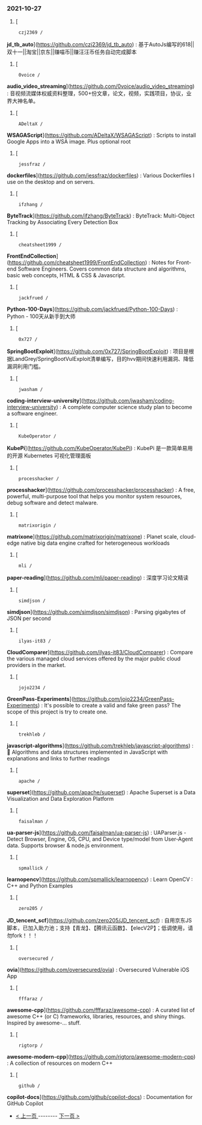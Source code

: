 ### 2021-10-27 
1. [
    

        czj2369 /
**jd_tb_auto**](https://github.com/czj2369/jd_tb_auto) : 基于AutoJs编写的618||双十一||淘宝||京东||赚喵币||赚汪汪币任务自动完成脚本
1. [
    

        0voice /
**audio_video_streaming**](https://github.com/0voice/audio_video_streaming) : 音视频流媒体权威资料整理，500+份文章，论文，视频，实践项目，协议，业界大神名单。
1. [
    

        ADeltaX /
**WSAGAScript**](https://github.com/ADeltaX/WSAGAScript) : Scripts to install Google Apps into a WSA image. Plus optional root
1. [
    

        jessfraz /
**dockerfiles**](https://github.com/jessfraz/dockerfiles) : Various Dockerfiles I use on the desktop and on servers.
1. [
    

        ifzhang /
**ByteTrack**](https://github.com/ifzhang/ByteTrack) : ByteTrack: Multi-Object Tracking by Associating Every Detection Box
1. [
    

        cheatsheet1999 /
**FrontEndCollection**](https://github.com/cheatsheet1999/FrontEndCollection) : Notes for Front-end Software Engineers. Covers common data structure and algorithms, basic web concepts, HTML & CSS & Javascript.
1. [
    

        jackfrued /
**Python-100-Days**](https://github.com/jackfrued/Python-100-Days) : Python - 100天从新手到大师
1. [
    

        0x727 /
**SpringBootExploit**](https://github.com/0x727/SpringBootExploit) : 项目是根据LandGrey/SpringBootVulExploit清单编写，目的hvv期间快速利用漏洞、降低漏洞利用门槛。
1. [
    

        jwasham /
**coding-interview-university**](https://github.com/jwasham/coding-interview-university) : A complete computer science study plan to become a software engineer.
1. [
    

        KubeOperator /
**KubePi**](https://github.com/KubeOperator/KubePi) : KubePi 是一款简单易用的开源 Kubernetes 可视化管理面板
1. [
    

        processhacker /
**processhacker**](https://github.com/processhacker/processhacker) : A free, powerful, multi-purpose tool that helps you monitor system resources, debug software and detect malware.
1. [
    

        matrixorigin /
**matrixone**](https://github.com/matrixorigin/matrixone) : Planet scale, cloud-edge native big data engine crafted for heterogeneous workloads
1. [
    

        mli /
**paper-reading**](https://github.com/mli/paper-reading) : 深度学习论文精读
1. [
    

        simdjson /
**simdjson**](https://github.com/simdjson/simdjson) : Parsing gigabytes of JSON per second
1. [
    

        ilyas-it83 /
**CloudComparer**](https://github.com/ilyas-it83/CloudComparer) : Compare the various managed cloud services offered by the major public cloud providers in the market.
1. [
    

        jojo2234 /
**GreenPass-Experiments**](https://github.com/jojo2234/GreenPass-Experiments) : It's possible to create a valid and fake green pass? The scope of this project is try to create one.
1. [
    

        trekhleb /
**javascript-algorithms**](https://github.com/trekhleb/javascript-algorithms) : 📝 Algorithms and data structures implemented in JavaScript with explanations and links to further readings
1. [
    

        apache /
**superset**](https://github.com/apache/superset) : Apache Superset is a Data Visualization and Data Exploration Platform
1. [
    

        faisalman /
**ua-parser-js**](https://github.com/faisalman/ua-parser-js) : UAParser.js - Detect Browser, Engine, OS, CPU, and Device type/model from User-Agent data. Supports browser & node.js environment.
1. [
    

        spmallick /
**learnopencv**](https://github.com/spmallick/learnopencv) : Learn OpenCV : C++ and Python Examples
1. [
    

        zero205 /
**JD_tencent_scf**](https://github.com/zero205/JD_tencent_scf) : 自用京东JS脚本，已加入助力池；支持【青龙】、【腾讯云函数】、【elecV2P】；低调使用，请勿fork！！！
1. [
    

        oversecured /
**ovia**](https://github.com/oversecured/ovia) : Oversecured Vulnerable iOS App
1. [
    

        fffaraz /
**awesome-cpp**](https://github.com/fffaraz/awesome-cpp) : A curated list of awesome C++ (or C) frameworks, libraries, resources, and shiny things. Inspired by awesome-... stuff.
1. [
    

        rigtorp /
**awesome-modern-cpp**](https://github.com/rigtorp/awesome-modern-cpp) : A collection of resources on modern C++
1. [
    

        github /
**copilot-docs**](https://github.com/github/copilot-docs) : Documentation for GitHub Copilot 

- [ < 上一页 ](https://github.com/able8/github-trending-daily-record/blob/master/2021-10-26.md) -------- [ 下一页 > ](https://github.com/able8/github-trending-daily-record/blob/master/2021-10-28.md)